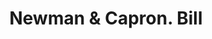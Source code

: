 ---
doi: 10.7916/D8766SGB
date_other: '1870'
date_other_textual: 1870-1879
form: printed ephemera
genre:
- Invoices
name:
- Newman & Capron
object_in_context_url: https://biggert.cul.columbia.edu/items/view/ave_biggert_01667
subject_hierarchical_geographic:
- New York, New York, United States
subject_name:
- Newman & Capron
title: Newman & Capron. Bill
sort_title: Newman & Capron. Bill
call_number: ave_biggert_01667
coordinates:
- 40.71277777777778,-74.00583333333333
pid: ave_biggert_01667
identifiers: ave_biggert_01667
thumbnail: https://derivativo-1.library.columbia.edu/iiif/2/ldpd:490729/full/!256,256/0/native.jpg
permalink: "/items/ave_biggert_01667/"
layout: iiif-image-page
---